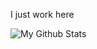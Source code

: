I just work here

![My Github Stats](https://github-readme-stats.vercel.app/api?username=Mybiss55&repo=vampwm&theme=rose_pine&show_icons=true&border_color=f6c177)
